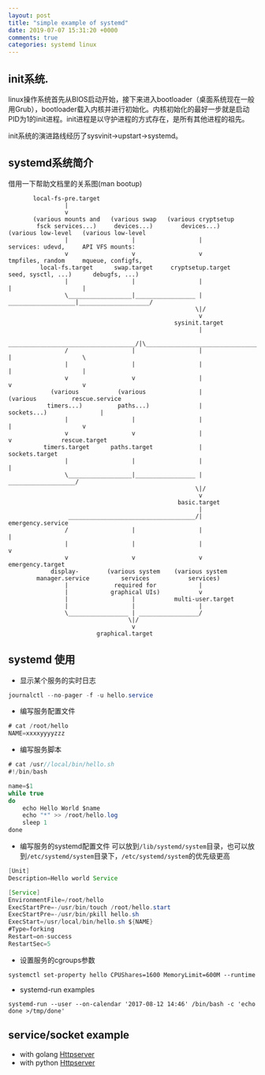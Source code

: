 ```yaml
---
layout: post
title: "simple example of systemd"
date: 2019-07-07 15:31:20 +0000
comments: true
categories: systemd linux
---
```


## init系统.

linux操作系统首先从BIOS启动开始，接下来进入bootloader（桌面系统现在一般用Grub），bootloader载入内核并进行初始化。内核初始化的最好一步就是启动PID为1的init进程。init进程是以守护进程的方式存在，是所有其他进程的祖先。

init系统的演进路线经历了sysvinit->upstart->systemd。

## systemd系统简介

借用一下帮助文档里的关系图(man bootup)


           local-fs-pre.target
                    |
                    v
           (various mounts and   (various swap   (various cryptsetup
            fsck services...)     devices...)        devices...)       (various low-level   (various low-level
                    |                  |                  |             services: udevd,     API VFS mounts:
                    v                  v                  v             tmpfiles, random     mqueue, configfs,
             local-fs.target      swap.target     cryptsetup.target    seed, sysctl, ...)      debugfs, ...)
                    |                  |                  |                    |                    |
                    \__________________|_________________ | ___________________|____________________/
                                                         \|/
                                                          v
                                                   sysinit.target
                                                          |
                     ____________________________________/|\________________________________________
                    /                  |                  |                    |                    \
                    |                  |                  |                    |                    |
                    v                  v                  |                    v                    v
                (various           (various               |                (various          rescue.service
               timers...)          paths...)              |               sockets...)               |
                    |                  |                  |                    |                    v
                    v                  v                  |                    v              rescue.target
              timers.target      paths.target             |             sockets.target
                    |                  |                  |                    |
                    \__________________|_________________ | ___________________/
                                                         \|/
                                                          v
                                                    basic.target
                                                          |
                     ____________________________________/|                                 emergency.service
                    /                  |                  |                                         |
                    |                  |                  |                                         v
                    v                  v                  v                                 emergency.target
                display-        (various system    (various system
            manager.service         services           services)
                    |             required for            |
                    |            graphical UIs)           v
                    |                  |           multi-user.target
                    |                  |                  |
                    \_________________ | _________________/
                                      \|/
                                       v
                             graphical.target


## systemd 使用

+ 显示某个服务的实时日志

```java
journalctl --no-pager -f -u hello.service   
```

+ 编写服务配置文件

```java
# cat /root/hello
NAME=xxxxyyyyzzz
```

+ 编写服务脚本

```java
# cat /usr//local/bin/hello.sh
#!/bin/bash

name=$1
while true
do
    echo Hello World $name
    echo "*" >> /root/hello.log
    sleep 1
done
```

+ 编写服务的systemd配置文件
  可以放到`/lib/systemd/system`目录，也可以放到`/etc/systemd/system`目录下，`/etc/systemd/system`的优先级更高

```java
[Unit]
Description=Hello world Service

[Service]
EnvironmentFile=/root/hello
ExecStartPre=-/usr/bin/touch /root/hello.start
ExecStartPre=-/usr/bin/pkill hello.sh
ExecStart=/usr/local/bin/hello.sh ${NAME}
#Type=forking
Restart=on-success
RestartSec=5
```

+ 设置服务的cgroups参数

```
systemctl set-property hello CPUShares=1600 MemoryLimit=600M --runtime
```

+ systemd-run examples
  
```
systemd-run --user --on-calendar '2017-08-12 14:46' /bin/bash -c 'echo done >/tmp/done'
```

## service/socket example

+ with golang [Httpserver](https://github.com/coreos/go-systemd/tree/v14/examples/activation/httpserver) 
+ with python [Httpserver](https://gist.github.com/drmalex07/333d8a88c4918954e8e4)